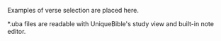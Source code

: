 Examples of verse selection are placed here.

*.uba files are readable with UniqueBible's study view and built-in note editor.
